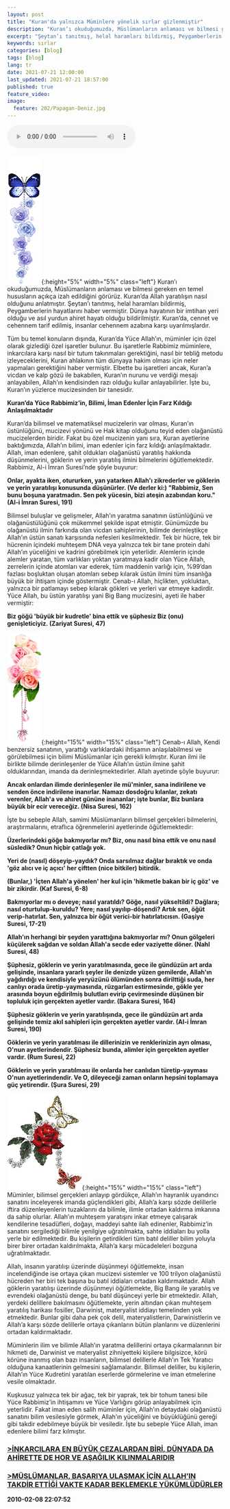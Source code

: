 ```yaml
---
layout: post
title: "Kuran'da yalnızca Müminlere yönelik sırlar gizlenmiştir"
description: "Kuran’ı okuduğumuzda, Müslümanların anlaması ve bilmesi gereken en temel hususların açıkça izah edildiğini görürüz. Kuran’da Allah yaratılışın nasıl olduğunu anlatmıştır."
excerpt: "Şeytan’ı tanıtmış, helal haramları bildirmiş, Peygamberlerin hayatlarını haber vermiştir."
keywords: sırlar
categories: [blog]
tags: [blog]
lang: tr
date: 2021-07-21 12:00:00
last_updated: 2021-07-21 18:57:00
published: true
feature_video: 
image:
  feature: 202/Papagan-Deniz.jpg
---
```



<audio controls="controls">
  <source type="audio/mp3" src="audio/Kuran-yalnizca-muminlere-yonelik-sirlargizlenmistir.mp3">
  </source>
  <p>Your browser does not support the audio element.</p>
</audio>

![manzara](/images/202/sir.gif "manzara"){:height="5%" width="5%" class="left"} Kuran’ı okuduğumuzda, Müslümanların anlaması ve bilmesi gereken en temel hususların açıkça izah edildiğini görürüz. Kuran’da Allah yaratılışın nasıl olduğunu anlatmıştır. Şeytan’ı tanıtmış, helal haramları bildirmiş, Peygamberlerin hayatlarını haber vermiştir. Dünya hayatının bir imtihan yeri olduğu ve asıl yurdun ahiret hayatı olduğu bildirilmiştir. Kuran’da, cennet ve cehennem tarif edilmiş, insanlar cehennem azabına karşı uyarılmışlardır.

Tüm bu temel konuların dışında, Kuran’da Yüce Allah’ın, müminler için özel olarak gizlediği özel işaretler bulunur. Bu işaretlerle Rabbimiz müminlere, inkarcılara karşı nasıl bir tutum takınmaları gerektiğini, nasıl bir tebliğ metodu izleyeceklerini, Kuran ahlakının tüm dünyaya hakim olması için neler yapmaları gerektiğini haber vermiştir. Elbette bu işaretleri ancak, Kuran’a vicdan ve kalp gözü ile bakabilen, Kuran’ın nurunu ve verdiği mesajı anlayabilen, Allah’ın kendisinden razı olduğu kullar anlayabilirler. İşte bu, Kuran’ın yüzlerce mucizesinden bir tanesidir.

**Kuran’da Yüce Rabbimiz’in, Bilimi, İman Edenler İçin Farz Kıldığı Anlaşılmaktadır**

Kuran’da bilimsel ve matematiksel mucizelerin var olması, Kuran’ın üstünlüğünü, mucizevi yönünü ve Hak kitap olduğunu teyid eden olağanüstü mucizelerden biridir. Fakat bu özel mucizenin yanı sıra, Kuran ayetlerine baktığımızda, Allah’ın bilimi, iman edenler için farz kıldığı anlaşılmaktadır. Allah, iman edenlere, şahit oldukları olağanüstü yaratılış hakkında düşünmelerini, göklerin ve yerin yaratılış ilmini bilmelerini öğütlemektedir. Rabbimiz, Al-i İmran Suresi’nde şöyle buyurur:

**Onlar, ayakta iken, otururken, yan yatarken Allah'ı zikrederler ve göklerin ve yerin yaratılışı konusunda düşünürler. (Ve derler ki:) "Rabbimiz, Sen bunu boşuna yaratmadın. Sen pek yücesin, bizi ateşin azabından koru." (Al-i İmran Suresi, 191)**

Bilimsel buluşlar ve gelişmeler, Allah’ın yaratma sanatının üstünlüğünü ve olağanüstülüğünü çok mükemmel şekilde ispat etmiştir. Günümüzde bu olağanüstü ilmin farkında olan vicdan sahiplerinin, bilimde derinleştikçe Allah’ın üstün sanatı karşısında nefesleri kesilmektedir. Tek bir hücre, tek bir hücrenin içindeki muhteşem DNA veya yalnızca tek bir tane protein dahi Allah’ın yüceliğini ve kadrini görebilmek için yeterlidir. Alemlerin içinde alemler yaratan, tüm varlıkları yoktan yaratmaya kadir olan Yüce Allah, zerrelerin içinde atomları var ederek, tüm maddenin varlığı için, %99’dan fazlası boşluktan oluşan atomları sebep kılarak üstün ilmini tüm insanlığa büyük bir ihtişam içinde göstermiştir. Cenab-ı Allah, hiçlikten, yokluktan, yalnızca bir patlamayı sebep kılarak gökleri ve yerleri var etmeye kadirdir. Yüce Allah, bu üstün yaratılışı yani Big Bang mucizesini, ayeti ile haber vermiştir:

**Biz göğü 'büyük bir kudretle' bina ettik ve şüphesiz Biz (onu) genişleticiyiz. (Zariyat Suresi, 47)**

![sir](/images/202/sir5.gif "sir"){:height="15%" width="15%" class="left"} Cenab-ı Allah, Kendi benzersiz sanatının, yarattığı varlıklardaki ihtişamın anlaşılabilmesi ve görülebilmesi için bilimi Müslümanlar için gerekli kılmıştır. Kuran ilmi ile birlikte bilimde derinleşenler de Yüce Allah’ın üstün ilmine şahit olduklarından, imanda da derinleşmektedirler. Allah ayetinde şöyle buyurur:

**Ancak onlardan ilimde derinleşenler ile mü'minler, sana indirilene ve senden önce indirilene inanırlar. Namazı dosdoğru kılanlar, zekatı verenler, Allah'a ve ahiret gününe inananlar; işte bunlar, Biz bunlara büyük bir ecir vereceğiz. (Nisa Suresi, 162)**

İşte bu sebeple Allah, samimi Müslümanların bilimsel gerçekleri bilmelerini, araştırmalarını, etraflıca öğrenmelerini ayetlerinde öğütlemektedir:

**Üzerlerindeki göğe bakmıyorlar mı? Biz, onu nasıl bina ettik ve onu nasıl süsledik? Onun hiçbir çatlağı yok.**

**Yeri de (nasıl) döşeyip-yaydık? Onda sarsılmaz dağlar bıraktık ve onda 'göz alıcı ve iç açıcı' her çiftten (nice bitkiler) bitirdik.**

 **(Bunlar,) 'İçten Allah'a yönelen' her kul için 'hikmetle bakan bir iç göz' ve bir zikirdir. (Kaf Suresi, 6-8)**

**Bakmıyorlar mı o deveye; nasıl yaratıldı? Göğe, nasıl yükseltildi? Dağlara; nasıl oturtulup-kuruldu? Yere; nasıl yayılıp-döşendi? Artık sen, öğüt verip-hatırlat. Sen, yalnızca bir öğüt verici-bir hatırlatıcısın. (Gaşiye Suresi, 17-21)**

**Allah'ın herhangi bir şeyden yarattığına bakmıyorlar mı? Onun gölgeleri küçülerek sağdan ve soldan Allah'a secde eder vaziyette döner. (Nahl Suresi, 48)**

**Şüphesiz, göklerin ve yerin yaratılmasında, gece ile gündüzün art arda gelişinde, insanlara yararlı şeyler ile denizde yüzen gemilerde, Allah'ın yağdırdığı ve kendisiyle yeryüzünü ölümünden sonra dirilttiği suda, her canlıyı orada üretip-yaymasında, rüzgarları estirmesinde, gökle yer arasında boyun eğdirilmiş bulutları evirip çevirmesinde düşünen bir topluluk için gerçekten ayetler vardır. (Bakara Suresi, 164)**

**Şüphesiz göklerin ve yerin yaratılışında, gece ile gündüzün art arda gelişinde temiz akıl sahipleri için gerçekten ayetler vardır. (Al-i İmran Suresi, 190)**

**Göklerin ve yerin yaratılması ile dillerinizin ve renklerinizin ayrı olması, O'nun ayetlerindendir. Şüphesiz bunda, alimler için gerçekten ayetler vardır. (Rum Suresi, 22)**

**Göklerin ve yerin yaratılması ile onlarda her canlıdan türetip-yayması O'nun ayetlerindendir. Ve O, dileyeceği zaman onların hepsini toplamaya güç yetirendir. (Şura Suresi, 29)**

![manzara](/images/202/flower_and_butterflies.gif "manzara"){:height="15%" width="15%" class="left"} Müminler, bilimsel gerçekleri anlayıp gördükçe, Allah’ın hayranlık uyandırıcı sanatını inceleyerek imanda güçlendikleri gibi, Allah’a karşı sözde delillerle iftira düzenleyenlerin tuzaklarını da bilimle, ilimle ortadan kaldırma imkanına da sahip olurlar. Allah’ın muhteşem yaratışını inkar etmeye çalışarak kendilerine tesadüfleri, doğayı, maddeyi sahte ilah edinenler, Rabbimiz’in sanatını sergilediği bilimle yenilgiye uğratılmakta, sahte iddiaları bu yolla yerle bir edilmektedir. Bu kişilerin getirdikleri tüm batıl deliller bilim yoluyla birer birer ortadan kaldırılmakta, Allah’a karşı mücadeleleri bozguna uğratılmaktadır.

Allah, insanın yaratılışı üzerinde düşünmeyi öğütlemekte, insan incelendiğinde ise ortaya çıkan mucizevi sistemler ve 100 trilyon olağanüstü hücreden her biri tek başına bu batıl iddiaları ortadan kaldırmaktadır. Allah göklerin yaratılışı üzerinde düşünmeyi öğütlemekte, Big Bang ile yaratılış ve evrendeki olağanüstü denge, bu batıl düşünceyi yerle bir etmektedir. Allah, yerdeki delillere bakılmasını öğütlemekte, yerin altından çıkan muhteşem yaratılış harikası fosiller, Darwinist, materyalist iddiayı temelinden yok etmektedir. Bunlar gibi daha pek çok delil, materyalistlerin, Darwinistlerin ve Allah’a karşı sözde delillerle ortaya çıkanların bütün planlarını ve düzenlerini ortadan kaldırmaktadır.

Müminlerin ilim ve bilimle Allah’ın yaratma delillerini ortaya çıkarmalarının bir hikmeti de, Darwinist ve materyalist zihniyetteki kişilere bilgisizce, körü körüne inanmış olan bazı insanların, bilimsel delillerle Allah’ın Tek Yaratıcı olduğuna kanaatlerinin gelmesini sağlamalarıdır. Bilimsel deliller, bu kişilerin, Allah’ın Yüce Kudretini yaratılan eserlerde görmelerine ve iman etmelerine vesile olmaktadır.

Kuşkusuz yalnızca tek bir ağaç, tek bir yaprak, tek bir tohum tanesi bile Yüce Rabbimiz’in ihtişamını ve Yüce Varlığını görüp anlayabilmek için yeterlidir. Fakat iman eden salih müminler için, Allah’ın detaydaki olağanüstü sanatını bilim vesilesiyle görmek, Allah’ın yüceliğini ve büyüklüğünü gereği gibi takdir edebilmeye büyük bir vesiledir. İşte bu sebeple Yüce Allah, iman edenlere bilimi farz kılmıştır.

### [\>İNKARCILARA EN BÜYÜK CEZALARDAN BİRİ, DÜNYADA DA AHİRETTE DE HOR VE AŞAĞILIK KILINMALARIDIR](http://us1.harunyahya.com/Detail/T/R76KOGNY306/productId/21083)  
### [\>MÜSLÜMANLAR, BAŞARIYA ULAŞMAK İÇİN ALLAH’IN TAKDİR ETTİĞİ VAKTE KADAR BEKLEMEKLE YÜKÜMLÜDÜRLER](http://us1.harunyahya.com/Detail/T/R76KOGNY306/productId/21141/)

**2010-02-08 22:07:52**
